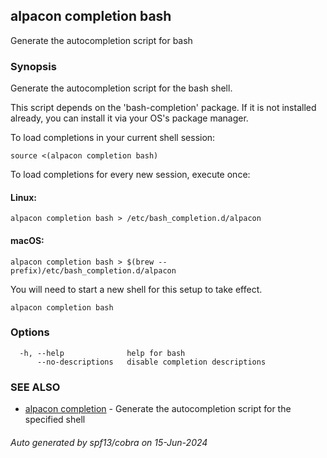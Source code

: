 ## alpacon completion bash

Generate the autocompletion script for bash

### Synopsis

Generate the autocompletion script for the bash shell.

This script depends on the 'bash-completion' package.
If it is not installed already, you can install it via your OS's package manager.

To load completions in your current shell session:

	source <(alpacon completion bash)

To load completions for every new session, execute once:

#### Linux:

	alpacon completion bash > /etc/bash_completion.d/alpacon

#### macOS:

	alpacon completion bash > $(brew --prefix)/etc/bash_completion.d/alpacon

You will need to start a new shell for this setup to take effect.


```
alpacon completion bash
```

### Options

```
  -h, --help              help for bash
      --no-descriptions   disable completion descriptions
```

### SEE ALSO

* [alpacon completion](alpacon_completion.md)	 - Generate the autocompletion script for the specified shell

###### Auto generated by spf13/cobra on 15-Jun-2024
